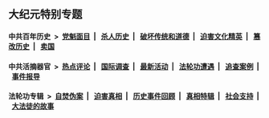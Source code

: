## 大纪元特别专题

#### 中共百年历史 &nbsp;>&nbsp; [党魁面目](indexes/nf1176107/README.md?10220430) &nbsp;| &nbsp; [杀人历史](indexes/nf1176106/README.md?10220430) &nbsp;| &nbsp; [破坏传统和道德](indexes/nf1176106/README.md?10220430) &nbsp;| &nbsp; [迫害文化精英](indexes/nf1176111/README.md?10220430) &nbsp;| &nbsp; [篡改历史](indexes/nf1176115/README.md?10220430) &nbsp;| &nbsp; [卖国](indexes/nf1176117/README.md?10220430) 

#### 中共活摘器官 &nbsp;>&nbsp; [热点评论](indexes/nf5879/README.md?10220430) &nbsp;| &nbsp; [国际调查](indexes/nf5947/README.md?10220430) &nbsp;| &nbsp; [最新活动](indexes/nf5883/README.md?10220430) &nbsp;| &nbsp; [法轮功遭遇](indexes/nf5881/README.md?10220430) &nbsp;| &nbsp; [追查案例](indexes/nf5880/README.md?10220430) &nbsp;| &nbsp; [事件报导](indexes/nf5877/README.md?10220430) 

#### 法轮功专辑 &nbsp;>&nbsp; [自焚伪案](indexes/nf5562/README.md?10220430) &nbsp;| &nbsp; [迫害真相](indexes/nf4379/README.md?10220430) &nbsp;| &nbsp; [历史事件回顾](indexes/nf5793/README.md?10220430) &nbsp;| &nbsp; [真相特辑](indexes/nf4389/README.md?10220430) &nbsp;| &nbsp; [社会支持](indexes/nf4386/README.md?10220430) &nbsp;| &nbsp; [大法徒的故事](indexes/nf1147481/README.md?10220430) 
